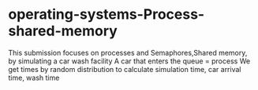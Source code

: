 # operating-systems-Process-shared-memory

This submission focuses on processes and Semaphores,Shared memory, by simulating a car wash facility
A car that enters the queue = process
We get times by random distribution to calculate simulation time, car arrival time, wash time

